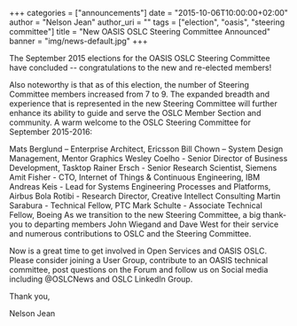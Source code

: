 +++
categories = ["announcements"]
date = "2015-10-06T10:00:00+02:00"
author = "Nelson Jean"
author_uri = ""
tags = ["election", "oasis", "steering committee"]
title = "New OASIS OSLC Steering Committee Announced"
banner = "img/news-default.jpg"
+++

The September 2015 elections for the OASIS OSLC Steering Committee have concluded -- congratulations to the new and re-elected members!  

Also noteworthy is that as of this election, the number of Steering Committee members increased from 7 to 9.  The expanded breadth and experience that is represented in the new Steering Committee will further enhance its ability to guide and serve the OSLC Member Section and community.  A warm welcome to the OSLC Steering Committee for September 2015-2016:

Mats Berglund – Enterprise Architect, Ericsson
Bill Chown – System Design Management,  Mentor Graphics
Wesley Coelho - Senior Director of Business Development, Tasktop
Rainer Ersch - Senior Research Scientist, Siemens
Amit Fisher - CTO, Internet of Things & Continuous Engineering, IBM
Andreas Keis - Lead for Systems Engineering Processes and Platforms, Airbus
Bola Rotibi - Research Director, Creative Intellect Consulting
Martin Sarabura - Technical Fellow, PTC
Mark Schulte - Associate Technical Fellow, Boeing
As we transition to the new Steering Committee, a big thank-you to departing members John Wiegand and Dave West for their service and numerous contributions to OSLC and the Steering Committee. 

Now is a great time to get involved in Open Services and OASIS OSLC. Please consider joining a User Group, contribute to an OASIS technical committee, post questions on the Forum and follow us on Social media including @OSLCNews and OSLC LinkedIn Group.

Thank you, 

Nelson Jean 